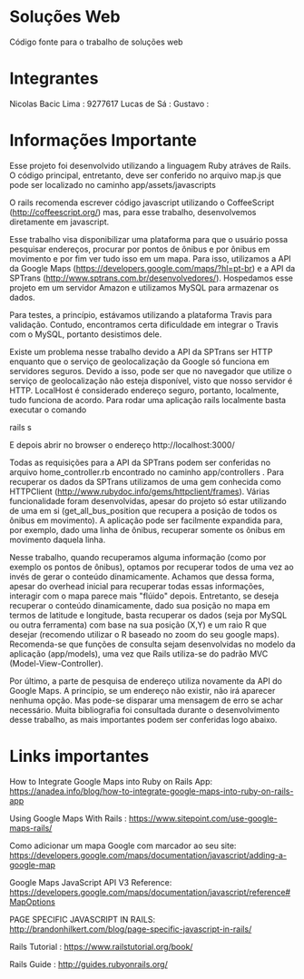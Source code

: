 
# Soluções Web
Código fonte para o trabalho de soluções web 

# Integrantes
Nicolas Bacic Lima : 9277617
Lucas de Sá :
Gustavo : 

# Informações Importante
Esse projeto foi desenvolvido utilizando a linguagem Ruby atráves de Rails. O código principal, entretanto, deve ser conferido no arquivo map.js que pode ser localizado no caminho app/assets/javascripts

O rails recomenda escrever código javascript utilizando o CoffeeScript (http://coffeescript.org/) mas, para esse trabalho, desenvolvemos diretamente em javascript.

Esse trabalho visa disponibilizar uma plataforma para que o usuário possa pesquisar endereços, procurar por pontos de ônibus e por ônibus em movimento e por fim ver tudo isso em um mapa. Para isso, utilizamos a API da Google Maps (https://developers.google.com/maps/?hl=pt-br) e a API da SPTrans (http://www.sptrans.com.br/desenvolvedores/). Hospedamos esse projeto em um servidor Amazon e utilizamos MySQL para armazenar os dados. 

Para testes, a princípio, estávamos utilizando a plataforma Travis para validação. Contudo, encontramos certa dificuldade em integrar o Travis com o MySQL, portanto desistimos dele.

Existe um problema nesse trabalho devido a API da SPTrans ser HTTP enquanto que o serviço de geolocalização da Google só funciona em servidores seguros. Devido a isso, pode ser que no navegador que utilize o serviço de geolocalização não esteja disponível, visto que nosso servidor é HTTP. LocalHost é considerado endereço seguro, portanto, localmente, tudo funciona de acordo. Para rodar uma aplicação rails localmente basta executar o comando

rails s

E depois abrir no browser o endereço http://localhost:3000/ 

Todas as requisições para a API da SPTrans podem ser conferidas no arquivo home_controller.rb encontrado no caminho app/controllers . Para recuperar os dados da SPTrans utilizamos de uma gem conhecida como HTTPClient (http://www.rubydoc.info/gems/httpclient/frames). Várias funcionalidade foram desenvolvidas, apesar do projeto só estar utilizando de uma em si (get_all_bus_position que recupera a posição de todos os ônibus em movimento). A aplicação pode ser facilmente expandida para, por exemplo, dado uma linha de ônibus, recuperar somente os ônibus em movimento daquela linha.

Nesse trabalho, quando recuperamos alguma informação (como por exemplo os pontos de ônibus), optamos por recuperar todos de uma vez ao invés de gerar o conteúdo dinamicamente. Achamos que dessa forma, apesar do overhead inicial para recuperar todas essas informações, interagir com o mapa parece mais "flúido" depois. Entretanto, se deseja recuperar o conteúdo dinamicamente, dado sua posição no mapa em termos de latitude e longitude, basta recuperar os dados (seja por MySQL ou outra ferramenta) com base na sua posição (X,Y) e um raio R que desejar (recomendo utilizar o R baseado no zoom do seu google maps). Recomenda-se que funções de consulta sejam desenvolvidas no modelo da aplicação (app/models), uma vez que Rails utiliza-se do padrão MVC (Model-View-Controller).

Por último, a parte de pesquisa de endereço utiliza novamente da API do Google Maps. A princípio, se um endereço não existir, não irá aparecer nenhuma opção. Mas pode-se disparar uma mensagem de erro se achar necessário. Muita bibliografia foi consultada durante o desenvolvimento desse trabalho, as mais importantes podem ser conferidas logo abaixo.

# Links importantes
How to Integrate Google Maps into Ruby on Rails App: https://anadea.info/blog/how-to-integrate-google-maps-into-ruby-on-rails-app

Using Google Maps With Rails : https://www.sitepoint.com/use-google-maps-rails/

Como adicionar um mapa Google com marcador ao seu site: https://developers.google.com/maps/documentation/javascript/adding-a-google-map

Google Maps JavaScript API V3 Reference: https://developers.google.com/maps/documentation/javascript/reference#MapOptions

PAGE SPECIFIC JAVASCRIPT IN RAILS: http://brandonhilkert.com/blog/page-specific-javascript-in-rails/

Rails Tutorial : https://www.railstutorial.org/book/

Rails Guide : http://guides.rubyonrails.org/

